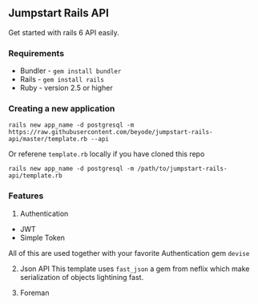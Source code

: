 ## Jumpstart Rails API
Get started with rails 6 API easily.

### Requirements
- Bundler - `gem install bundler`
- Rails - `gem install rails`
- Ruby - version 2.5 or higher

### Creating a new application
```
rails new app_name -d postgresql -m https://raw.githubusercontent.com/beyode/jumpstart-rails-api/master/template.rb --api
```
Or referene `template.rb` locally if you have cloned this repo

```
rails new app_name -d postgresql -m /path/to/jumpstart-rails-api/template.rb
```

### Features
1. Authentication
 - JWT
 - Simple Token

 All of this are used together with your favorite Authentication gem `devise`

2. Json API
This template uses `fast_json` a gem from neflix which make serialization of objects lightining fast.

3. Foreman

